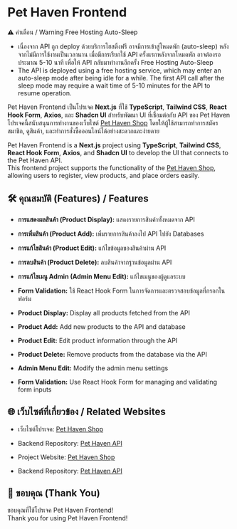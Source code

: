 # Pet Haven Frontend

⚠️ คำเตือน / Warning
Free Hosting Auto-Sleep
- เนื่องจาก API ถูก deploy ด้วยบริการโฮสติ้งฟรี อาจมีการเข้าสู่โหมดพัก (auto-sleep) หลังจากไม่มีการใช้งานเป็นเวลานาน เมื่อมีการเรียกใช้ API ครั้งแรกหลังจากโหมดพัก อาจต้องรอประมาณ 5-10 นาที เพื่อให้ API กลับมาทำงานอีกครั้ง
Free Hosting Auto-Sleep
- The API is deployed using a free hosting service, which may enter an auto-sleep mode after being idle for a while. The first API call after the sleep mode may require a wait time of 5-10 minutes for the API to resume operation.

Pet Haven Frontend เป็นโปรเจค **Next.js** ที่ใช้ **TypeScript**, **Tailwind CSS**, **React Hook Form**, **Axios**, และ **Shadcn UI** สำหรับพัฒนา UI ที่เชื่อมต่อกับ API ของ Pet Haven  
โปรเจคนี้สนับสนุนการทำงานของเว็บไซต์ [Pet Haven Shop](https://pet-haven-shop.netlify.app) โดยให้ผู้ใช้สามารถทำการสมัครสมาชิก, ดูสินค้า, และทำการสั่งซื้อออนไลน์ได้อย่างสะดวกและง่ายดาย  

Pet Haven Frontend is a **Next.js** project using **TypeScript**, **Tailwind CSS**, **React Hook Form**, **Axios**, and **Shadcn UI** to develop the UI that connects to the Pet Haven API.  
This frontend project supports the functionality of the [Pet Haven Shop](https://pet-haven-shop.netlify.app), allowing users to register, view products, and place orders easily.

## 🛠 คุณสมบัติ (Features) / Features
- **การแสดงผลสินค้า (Product Display):** แสดงรายการสินค้าทั้งหมดจาก API  
- **การเพิ่มสินค้า (Product Add):** เพิ่มรายการสินค้าลงไป API ไปยัง Databases  
- **การแก้ไขสินค้า (Product Edit):** แก้ไขข้อมูลของสินค้าผ่าน API  
- **การลบสินค้า (Product Delete):** ลบสินค้าจากฐานข้อมูลผ่าน API  
- **การแก้ไขเมนู Admin (Admin Menu Edit):** แก้ไขเมนูของผู้ดูแลระบบ  
- **Form Validation:** ใช้ React Hook Form ในการจัดการและตรวจสอบข้อมูลที่กรอกในฟอร์ม  

- **Product Display:** Display all products fetched from the API  
- **Product Add:** Add new products to the API and database  
- **Product Edit:** Edit product information through the API  
- **Product Delete:** Remove products from the database via the API  
- **Admin Menu Edit:** Modify the admin menu settings  
- **Form Validation:** Use React Hook Form for managing and validating form inputs  

## 🌐 เว็บไซต์ที่เกี่ยวข้อง / Related Websites
- เว็บไซต์โปรเจค: [Pet Haven Shop](https://pet-haven-shop.netlify.app)  
- Backend Repository: [Pet Haven API](https://github.com/Patiz-pao/petheven-api)  

- Project Website: [Pet Haven Shop](https://pet-haven-shop.netlify.app)  
- Backend Repository: [Pet Haven API](https://github.com/Patiz-pao/petheven-api)  

## 🙏 ขอบคุณ (Thank You)
ขอบคุณที่ใช้โปรเจค Pet Haven Frontend!   
Thank you for using Pet Haven Frontend! 

